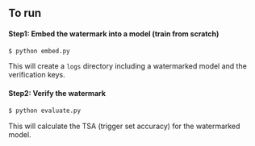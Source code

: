 ## To run

#### Step1: Embed the watermark into a model (train from scratch) 

```python
$ python embed.py 
```
This will create a `logs` directory including a watermarked model and the verification keys. 


#### Step2: Verify the watermark

```python
$ python evaluate.py 
```
This will calculate the TSA (trigger set accuracy) for the watermarked model. 

